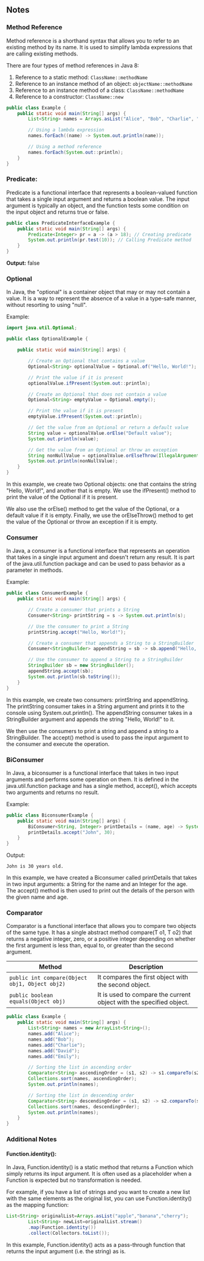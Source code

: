 ## Notes

### **Method Reference**

Method reference is a shorthand syntax that allows you to refer to an existing method by its name. It is used to
simplify lambda expressions that are calling existing methods.

There are four types of method references in Java 8:

1. Reference to a static method: `ClassName::methodName`
2. Reference to an instance method of an object: `objectName::methodName`
3. Reference to an instance method of a class: `ClassName::methodName`
4. Reference to a constructor: `ClassName::new`

```java
public class Example {
    public static void main(String[] args) {
        List<String> names = Arrays.asList("Alice", "Bob", "Charlie", "David", "Emily");

        // Using a lambda expression
        names.forEach((name) -> System.out.println(name));

        // Using a method reference
        names.forEach(System.out::println);
    }
}
```

### **Predicate:**

Predicate is a functional interface that represents a boolean-valued function that takes a single input argument and
returns a boolean value. The input argument is typically an object, and the function tests some condition on the input
object and returns true or false.

```java
public class PredicateInterfaceExample {
    public static void main(String[] args) {
        Predicate<Integer> pr = a -> (a > 18); // Creating predicate
        System.out.println(pr.test(10)); // Calling Predicate method
    }
}
```

**Output:**
false

### **Optional**

In Java, the "optional" is a container object that may or may not contain a value. It is a way to represent the absence
of a value in a type-safe manner, without resorting to using "null".

Example:

```java
import java.util.Optional;

public class OptionalExample {

    public static void main(String[] args) {

        // Create an Optional that contains a value
        Optional<String> optionalValue = Optional.of("Hello, World!");

        // Print the value if it is present
        optionalValue.ifPresent(System.out::println);

        // Create an Optional that does not contain a value
        Optional<String> emptyValue = Optional.empty();

        // Print the value if it is present
        emptyValue.ifPresent(System.out::println);

        // Get the value from an Optional or return a default value
        String value = optionalValue.orElse("Default value");
        System.out.println(value);

        // Get the value from an Optional or throw an exception
        String nonNullValue = optionalValue.orElseThrow(IllegalArgumentException::new);
        System.out.println(nonNullValue);
    }
}
```

In this example, we create two Optional objects: one that contains the string "Hello, World!", and another that is
empty. We use the ifPresent() method to print the value of the Optional if it is present.

We also use the orElse() method to get the value of the Optional, or a default value if it is empty. Finally, we use the
orElseThrow() method to get the value of the Optional or throw an exception if it is empty.

### **Consumer**

In Java, a consumer is a functional interface that represents an operation that takes in a single input argument and
doesn't return any result. It is part of the java.util.function package and can be used to pass behavior as a parameter
in methods.

Example:

```java
public class ConsumerExample {
    public static void main(String[] args) {

        // Create a consumer that prints a String
        Consumer<String> printString = s -> System.out.println(s);

        // Use the consumer to print a String
        printString.accept("Hello, World!");

        // Create a consumer that appends a String to a StringBuilder
        Consumer<StringBuilder> appendString = sb -> sb.append("Hello, World!");

        // Use the consumer to append a String to a StringBuilder
        StringBuilder sb = new StringBuilder();
        appendString.accept(sb);
        System.out.println(sb.toString());
    }
}
```

In this example, we create two consumers: printString and appendString. The printString consumer takes in a String
argument and prints it to the console using System.out.println(). The appendString consumer takes in a StringBuilder
argument and appends the string "Hello, World!" to it.

We then use the consumers to print a string and append a string to a StringBuilder. The accept() method is used to pass
the input argument to the consumer and execute the operation.

### **BiConsumer**

In Java, a biconsumer is a functional interface that takes in two input arguments and performs some operation on them.
It is defined in the java.util.function package and has a single method, accept(), which accepts two arguments and
returns no result.

Example:

```java
public class BiconsumerExample {
    public static void main(String[] args) {
        BiConsumer<String, Integer> printDetails = (name, age) -> System.out.println(name + " is " + age + " years old.");
        printDetails.accept("John", 30);
    }
}
```

Output:

```text
John is 30 years old.
```

In this example, we have created a Biconsumer called printDetails that takes in two input arguments: a String for the
name and an Integer for the age. The accept() method is then used to print out the details of the person with the given
name and age.

### **Comparator**

Comparator is a functional interface that allows you to compare two objects of the same type. It has a single abstract
method compare(T o1, T o2) that returns a negative integer, zero, or a positive integer depending on whether the first
argument is less than, equal to, or greater than the second argument.

| Method                                         | Description                                                         |
|------------------------------------------------|---------------------------------------------------------------------|
| `public int compare(Object obj1, Object obj2)` | It compares the first object with the second object.                |
| `public boolean equals(Object obj)`            | It is used to compare the current object with the specified object. |

```java
public class Example {
    public static void main(String[] args) {
        List<String> names = new ArrayList<String>();
        names.add("Alice");
        names.add("Bob");
        names.add("Charlie");
        names.add("David");
        names.add("Emily");

        // Sorting the list in ascending order
        Comparator<String> ascendingOrder = (s1, s2) -> s1.compareTo(s2);
        Collections.sort(names, ascendingOrder);
        System.out.println(names);

        // Sorting the list in descending order
        Comparator<String> descendingOrder = (s1, s2) -> s2.compareTo(s1);
        Collections.sort(names, descendingOrder);
        System.out.println(names);
    }
}
```

### Additional Notes

#### Function.identity():

In Java, Function.identity() is a static method that returns a Function which simply returns its input argument. It is
often used as a placeholder when a Function is expected but no transformation is needed.

For example, if you have a list of strings and you want to create a new list with the same elements as the original
list, you can use Function.identity() as the mapping function:

```java
List<String> originalList=Arrays.asList("apple","banana","cherry");
        List<String> newList=originalList.stream()
        .map(Function.identity())
        .collect(Collectors.toList());
```

In this example, Function.identity() acts as a pass-through function that returns the input argument (i.e. the string)
as is.